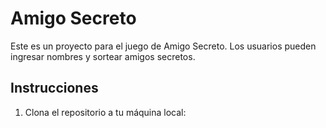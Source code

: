 # Amigo Secreto

Este es un proyecto para el juego de Amigo Secreto. Los usuarios pueden ingresar nombres y sortear amigos secretos.

## Instrucciones

1. Clona el repositorio a tu máquina local:
